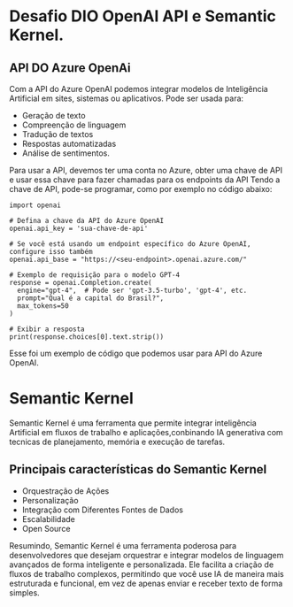 # Desafio DIO OpenAI API e Semantic Kernel.

## API DO Azure OpenAi
Com a API do Azure OpenAI podemos integrar modelos de Inteligência Artificial em sites, sistemas ou aplicativos.
Pode ser usada para:
* Geração de texto
* Compreenção de linguagem
* Tradução de textos
* Respostas automatizadas
* Análise de sentimentos.

Para usar a API, devemos ter uma conta no Azure, obter uma chave de API e usar essa chave para fazer chamadas para os endpoints da API
Tendo a chave de API, pode-se programar, como por exemplo no código abaixo:

```
import openai

# Defina a chave da API do Azure OpenAI
openai.api_key = 'sua-chave-de-api'

# Se você está usando um endpoint específico do Azure OpenAI, configure isso também
openai.api_base = "https://<seu-endpoint>.openai.azure.com/"

# Exemplo de requisição para o modelo GPT-4
response = openai.Completion.create(
  engine="gpt-4",  # Pode ser 'gpt-3.5-turbo', 'gpt-4', etc.
  prompt="Qual é a capital do Brasil?",
  max_tokens=50
)

# Exibir a resposta
print(response.choices[0].text.strip())
```
Esse foi um exemplo de código que podemos usar para API do Azure OpenAI.

# Semantic Kernel
Semantic Kernel é uma ferramenta que permite integrar inteligência Artificial em fluxos de trabalho e aplicações,conbinando IA generativa com tecnicas de planejamento, memória e execução de tarefas.
## Principais características do Semantic Kernel
* Orquestração de Ações
* Personalização
* Integração com Diferentes Fontes de Dados
* Escalabilidade
* Open Source

Resumindo, Semantic Kernel é uma ferramenta poderosa para desenvolvedores que desejam orquestrar e integrar modelos de linguagem avançados de forma inteligente e personalizada. Ele facilita a criação de fluxos de trabalho complexos, permitindo que você use IA de maneira mais estruturada e funcional, em vez de apenas enviar e receber texto de forma simples.
